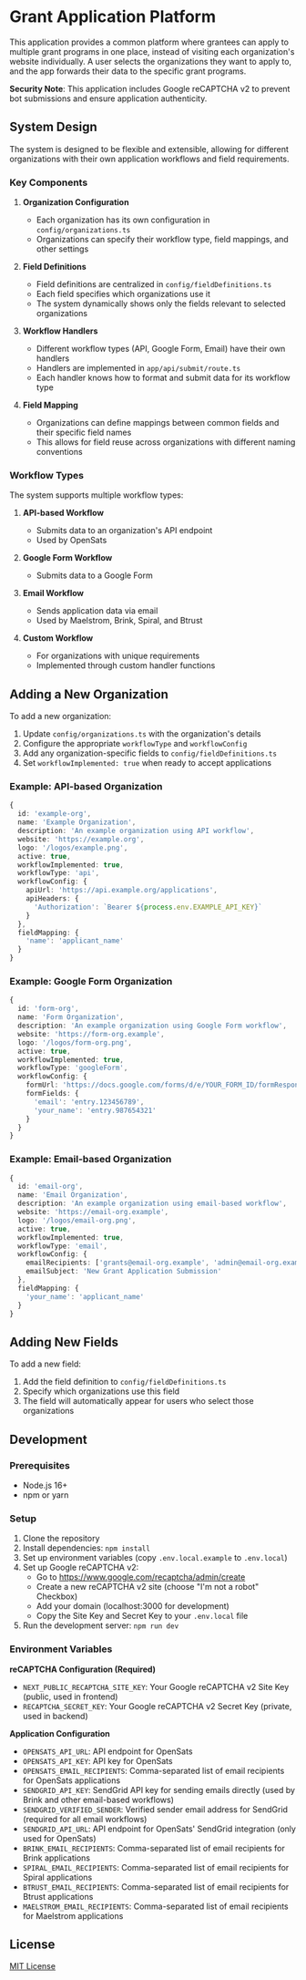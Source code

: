 # Grant Application Platform

This application provides a common platform where grantees can apply to multiple grant programs in one place, instead of visiting each organization's website individually. A user selects the organizations they want to apply to, and the app forwards their data to the specific grant programs.

**Security Note**: This application includes Google reCAPTCHA v2 to prevent bot submissions and ensure application authenticity.

## System Design

The system is designed to be flexible and extensible, allowing for different organizations with their own application workflows and field requirements.

### Key Components

1. **Organization Configuration**
   - Each organization has its own configuration in `config/organizations.ts`
   - Organizations can specify their workflow type, field mappings, and other settings

2. **Field Definitions**
   - Field definitions are centralized in `config/fieldDefinitions.ts`
   - Each field specifies which organizations use it
   - The system dynamically shows only the fields relevant to selected organizations

3. **Workflow Handlers**
   - Different workflow types (API, Google Form, Email) have their own handlers
   - Handlers are implemented in `app/api/submit/route.ts`
   - Each handler knows how to format and submit data for its workflow type

4. **Field Mapping**
   - Organizations can define mappings between common fields and their specific field names
   - This allows for field reuse across organizations with different naming conventions

### Workflow Types

The system supports multiple workflow types:

1. **API-based Workflow**
   - Submits data to an organization's API endpoint
   - Used by OpenSats

2. **Google Form Workflow**
   - Submits data to a Google Form

3. **Email Workflow**
   - Sends application data via email
   - Used by Maelstrom, Brink, Spiral, and Btrust

4. **Custom Workflow**
   - For organizations with unique requirements
   - Implemented through custom handler functions

## Adding a New Organization

To add a new organization:

1. Update `config/organizations.ts` with the organization's details
2. Configure the appropriate `workflowType` and `workflowConfig`
3. Add any organization-specific fields to `config/fieldDefinitions.ts`
4. Set `workflowImplemented: true` when ready to accept applications

### Example: API-based Organization

```typescript
{
  id: 'example-org',
  name: 'Example Organization',
  description: 'An example organization using API workflow',
  website: 'https://example.org',
  logo: '/logos/example.png',
  active: true,
  workflowImplemented: true,
  workflowType: 'api',
  workflowConfig: {
    apiUrl: 'https://api.example.org/applications',
    apiHeaders: {
      'Authorization': `Bearer ${process.env.EXAMPLE_API_KEY}`
    }
  },
  fieldMapping: {
    'name': 'applicant_name'
  }
}
```

### Example: Google Form Organization

```typescript
{
  id: 'form-org',
  name: 'Form Organization',
  description: 'An example organization using Google Form workflow',
  website: 'https://form-org.example',
  logo: '/logos/form-org.png',
  active: true,
  workflowImplemented: true,
  workflowType: 'googleForm',
  workflowConfig: {
    formUrl: 'https://docs.google.com/forms/d/e/YOUR_FORM_ID/formResponse',
    formFields: {
      'email': 'entry.123456789',
      'your_name': 'entry.987654321'
    }
  }
}
```

### Example: Email-based Organization

```typescript
{
  id: 'email-org',
  name: 'Email Organization',
  description: 'An example organization using email-based workflow',
  website: 'https://email-org.example',
  logo: '/logos/email-org.png',
  active: true,
  workflowImplemented: true,
  workflowType: 'email',
  workflowConfig: {
    emailRecipients: ['grants@email-org.example', 'admin@email-org.example'],
    emailSubject: 'New Grant Application Submission'
  },
  fieldMapping: {
    'your_name': 'applicant_name'
  }
}
```

## Adding New Fields

To add a new field:

1. Add the field definition to `config/fieldDefinitions.ts`
2. Specify which organizations use this field
3. The field will automatically appear for users who select those organizations

## Development

### Prerequisites

- Node.js 16+
- npm or yarn

### Setup

1. Clone the repository
2. Install dependencies: `npm install`
3. Set up environment variables (copy `.env.local.example` to `.env.local`)
4. Set up Google reCAPTCHA v2:
   - Go to https://www.google.com/recaptcha/admin/create
   - Create a new reCAPTCHA v2 site (choose "I'm not a robot" Checkbox)
   - Add your domain (localhost:3000 for development)
   - Copy the Site Key and Secret Key to your `.env.local` file
5. Run the development server: `npm run dev`

### Environment Variables

**reCAPTCHA Configuration (Required)**
- `NEXT_PUBLIC_RECAPTCHA_SITE_KEY`: Your Google reCAPTCHA v2 Site Key (public, used in frontend)
- `RECAPTCHA_SECRET_KEY`: Your Google reCAPTCHA v2 Secret Key (private, used in backend)

**Application Configuration**
- `OPENSATS_API_URL`: API endpoint for OpenSats
- `OPENSATS_API_KEY`: API key for OpenSats
- `OPENSATS_EMAIL_RECIPIENTS`: Comma-separated list of email recipients for OpenSats applications
- `SENDGRID_API_KEY`: SendGrid API key for sending emails directly (used by Brink and other email-based workflows)
- `SENDGRID_VERIFIED_SENDER`: Verified sender email address for SendGrid (required for all email workflows)
- `SENDGRID_API_URL`: API endpoint for OpenSats' SendGrid integration (only used for OpenSats)
- `BRINK_EMAIL_RECIPIENTS`: Comma-separated list of email recipients for Brink applications
- `SPIRAL_EMAIL_RECIPIENTS`: Comma-separated list of email recipients for Spiral applications
- `BTRUST_EMAIL_RECIPIENTS`: Comma-separated list of email recipients for Btrust applications
- `MAELSTROM_EMAIL_RECIPIENTS`: Comma-separated list of email recipients for Maelstrom applications

## License

[MIT License](LICENSE)
